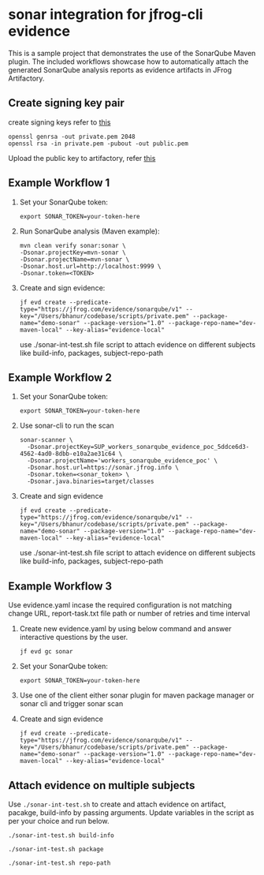 # sonar integration for jfrog-cli evidence
This is a sample project that demonstrates the use of the SonarQube Maven plugin.
The included workflows showcase how to automatically attach the generated SonarQube analysis reports as evidence 
artifacts in JFrog Artifactory.

## Create signing key pair

create signing keys refer to [this](https://jfrog.com/help/r/jfrog-platform-administration-documentation/manage-public-keys)
```shell
openssl genrsa -out private.pem 2048
openssl rsa -in private.pem -pubout -out public.pem
```
Upload the public key to artifactory, refer [this](https://jfrog.com/help/r/jfrog-platform-administration-documentation/manage-public-keys)

## Example Workflow 1

1. Set your SonarQube token:
    ```shell
    export SONAR_TOKEN=your-token-here
    ```

2. Run SonarQube analysis (Maven example):

    ```shell
    mvn clean verify sonar:sonar \
    -Dsonar.projectKey=mvn-sonar \
    -Dsonar.projectName=mvn-sonar \
    -Dsonar.host.url=http://localhost:9999 \
    -Dsonar.token=<TOKEN>
    ```

3. Create and sign evidence:

    ```shell
    jf evd create --predicate-type="https://jfrog.com/evidence/sonarqube/v1" --key="/Users/bhanur/codebase/scripts/private.pem" --package-name="demo-sonar" --package-version="1.0" --package-repo-name="dev-maven-local" --key-alias="evidence-local"
    ```
    use ./sonar-int-test.sh file script to attach evidence on different subjects like build-info, packages, subject-repo-path

## Example Workflow 2
1. Set your SonarQube token:
    ```shell
    export SONAR_TOKEN=your-token-here
    ```

2. Use sonar-cli to run the scan

    ```shell
    sonar-scanner \
      -Dsonar.projectKey=SUP_workers_sonarqube_evidence_poc_5ddce6d3-4562-4ad0-8dbb-e10a2ae31c64 \
      -Dsonar.projectName='workers_sonarqube_evidence_poc' \
      -Dsonar.host.url=https://sonar.jfrog.info \
      -Dsonar.token=<sonar_token> \
      -Dsonar.java.binaries=target/classes
    ```

3. Create and sign evidence

    ```shell
    jf evd create --predicate-type="https://jfrog.com/evidence/sonarqube/v1" --key="/Users/bhanur/codebase/scripts/private.pem" --package-name="demo-sonar" --package-version="1.0" --package-repo-name="dev-maven-local" --key-alias="evidence-local"
    ```
    use ./sonar-int-test.sh file script to attach evidence on different subjects like build-info, packages, subject-repo-path

## Example Workflow 3
Use evidence.yaml incase the required configuration is not matching
change URL, report-task.txt file path or number of retries and time interval

1. Create new evidence.yaml by using below command and answer interactive questions by the user.

    ```shell
    jf evd gc sonar
    ```

2. Set your SonarQube token:
    ```shell
    export SONAR_TOKEN=your-token-here
    ```

3. Use one of the client either sonar plugin for maven package manager or sonar cli and trigger sonar scan
4. Create and sign evidence

    ```shell
    jf evd create --predicate-type="https://jfrog.com/evidence/sonarqube/v1" --key="/Users/bhanur/codebase/scripts/private.pem" --package-name="demo-sonar" --package-version="1.0" --package-repo-name="dev-maven-local" --key-alias="evidence-local"
    ```

## Attach evidence on multiple subjects
Use `./sonar-int-test.sh` to create and attach evidence on artifact, pacakge, build-info
by passing arguments. Update variables in the script as per your choice and run below.

```shell
./sonar-int-test.sh build-info
```
    
```shell
./sonar-int-test.sh package
```
    
```shell
./sonar-int-test.sh repo-path
```
